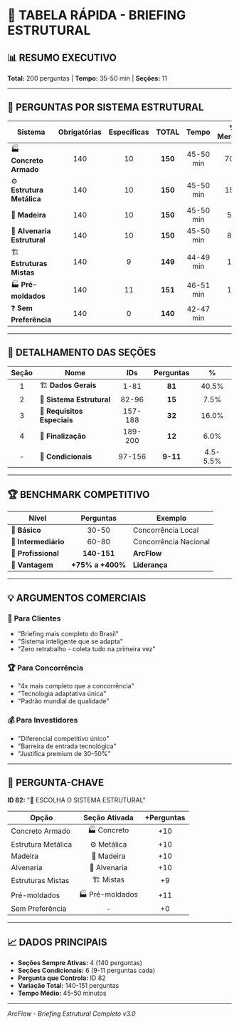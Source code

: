 # 🎯 TABELA RÁPIDA - BRIEFING ESTRUTURAL

## 📊 RESUMO EXECUTIVO

**Total:** 200 perguntas | **Tempo:** 35-50 min | **Seções:** 11

---

## 🎯 PERGUNTAS POR SISTEMA ESTRUTURAL

| Sistema | Obrigatórias | Específicas | **TOTAL** | Tempo | % Mercado |
|---------|:------------:|:-----------:|:---------:|:-----:|:---------:|
| 🏭 **Concreto Armado** | 140 | 10 | **150** | 45-50 min | 70% |
| ⚙️ **Estrutura Metálica** | 140 | 10 | **150** | 45-50 min | 15% |
| 🌳 **Madeira** | 140 | 10 | **150** | 45-50 min | 5% |
| 🧱 **Alvenaria Estrutural** | 140 | 10 | **150** | 45-50 min | 8% |
| 🏗️ **Estruturas Mistas** | 140 | 9 | **149** | 44-49 min | 1% |
| 🏭 **Pré-moldados** | 140 | 11 | **151** | 46-51 min | 1% |
| ❓ **Sem Preferência** | 140 | 0 | **140** | 42-47 min | - |

---

## 🔢 DETALHAMENTO DAS SEÇÕES

| Seção | Nome | IDs | Perguntas | % |
|:-----:|------|:---:|:---------:|:-:|
| 1 | 🏗️ **Dados Gerais** | 1-81 | **81** | 40.5% |
| 2 | 🔧 **Sistema Estrutural** | 82-96 | **15** | 7.5% |
| 3 | 🌟 **Requisitos Especiais** | 157-188 | **32** | 16.0% |
| 4 | 🎯 **Finalização** | 189-200 | **12** | 6.0% |
| - | 🔄 **Condicionais** | 97-156 | **9-11** | 4.5-5.5% |

---

## 🏆 BENCHMARK COMPETITIVO

| Nível | Perguntas | Exemplo |
|-------|:---------:|---------|
| 🥉 **Básico** | 30-50 | Concorrência Local |
| 🥈 **Intermediário** | 60-80 | Concorrência Nacional |
| 🥇 **Profissional** | **140-151** | **ArcFlow** |
| 🚀 **Vantagem** | **+75% a +400%** | **Liderança** |

---

## 💡 ARGUMENTOS COMERCIAIS

### 🎯 **Para Clientes**
- "Briefing mais completo do Brasil"
- "Sistema inteligente que se adapta"
- "Zero retrabalho - coleta tudo na primeira vez"

### 🏆 **Para Concorrência**
- "4x mais completo que a concorrência"
- "Tecnologia adaptativa única"
- "Padrão mundial de qualidade"

### 💰 **Para Investidores**
- "Diferencial competitivo único"
- "Barreira de entrada tecnológica"
- "Justifica premium de 30-50%"

---

## 🔧 PERGUNTA-CHAVE

**ID 82:** "🚨 ESCOLHA O SISTEMA ESTRUTURAL"

| Opção | Seção Ativada | +Perguntas |
|-------|:-------------:|:----------:|
| Concreto Armado | 🏭 Concreto | +10 |
| Estrutura Metálica | ⚙️ Metálica | +10 |
| Madeira | 🌳 Madeira | +10 |
| Alvenaria | 🧱 Alvenaria | +10 |
| Estruturas Mistas | 🏗️ Mistas | +9 |
| Pré-moldados | 🏭 Pré-moldados | +11 |
| Sem Preferência | - | +0 |

---

## 📈 DADOS PRINCIPAIS

- **Seções Sempre Ativas:** 4 (140 perguntas)
- **Seções Condicionais:** 6 (9-11 perguntas cada)
- **Pergunta que Controla:** ID 82
- **Variação Total:** 140-151 perguntas
- **Tempo Médio:** 45-50 minutos

---

*ArcFlow - Briefing Estrutural Completo v3.0* 